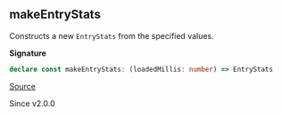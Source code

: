 ## makeEntryStats

Constructs a new `EntryStats` from the specified values.

**Signature**

```ts
declare const makeEntryStats: (loadedMillis: number) => EntryStats
```

[Source](https://github.com/Effect-TS/effect/tree/main/packages/effect/src/Cache.ts#L269)

Since v2.0.0